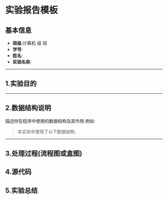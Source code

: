 # 实验报告模板

## 基本信息

- **班级**:计算机 级 班
- **学号**:
- **姓名**:
- **实验名称**:

---

## 1.实验目的

>

---

## 2.数据结构说明

描述你在程序中使用的数据结构及其作用.例如:

> 本实验中使用了以下数据结构:

---

## 3.处理过程(流程图或盒图)

## 4.源代码

## 5.实验总结

